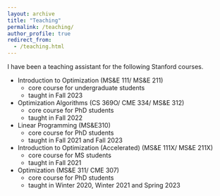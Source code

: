 ```yaml
---
layout: archive
title: "Teaching"
permalink: /teaching/
author_profile: true
redirect_from:
  - /teaching.html
---
```


I have been a teaching assistant for the following Stanford courses.

- Introduction to Optimization (MS&E 111/ MS&E 211)
  * core course for undergraduate students
  * taught in Fall 2023
- Optimization Algorithms (CS 369O/ CME 334/ MS&E 312)  
  * core course for PhD students
  * taught in Fall 2022
- Linear Programming (MS&E310)
  * core course for PhD students
  * taught in Fall 2021 and Fall 2023
- Introduction to Optimization (Accelerated) (MS&E 111X/ MS&E 211X)
  * core course for MS students
  * taught in Fall 2021
- Optimization (MS&E 311/ CME 307)
  * core course for PhD students
  * taught in Winter 2020, Winter 2021 and Spring 2023
